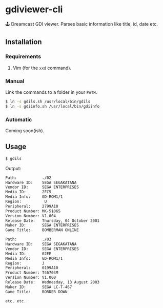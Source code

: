# gdiviewer-cli
🕹 Dreamcast GDI viewer. Parses basic information like title, id, date etc.

## Installation 

### Requirements

1. Vim (for the `xxd` command).

### Manual

Link the commands to a folder in your `PATH`.

``` bash
$ ln -s gdils.sh /usr/local/bin/gdils
$ ln -s gdiinfo.sh /usr/local/bin/gdiinfo
```

### Automatic

Coming soon(ish).

## Usage

``` bash
$ gdils
```

Output:
``` bash
Path:           ./02
Hardware ID:    SEGA SEGAKATANA
Vendor ID:      SEGA ENTERPRISES
Media ID:       2FC5
Media Info:     GD-ROM1/1
Region:          U
Peripheral:     2799A10
Product Number: MK-51065
Version Number: V1.004
Release Date:   Thursday, 04 October 2001
Maker ID:       SEGA ENTERPRISES
Game Title:     BOMBERMAN ONLINE

Path:           ./03
Hardware ID:    SEGA SEGAKATANA
Vendor ID:      SEGA ENTERPRISES
Media ID:       02EE
Media Info:     GD-ROM1/1
Region:         J
Peripheral:     0199A10
Product Number: T46703M
Version Number: V1.000
Release Date:   Wednesday, 13 August 2003
Maker ID:       SEGA LC-T-467
Game Title:     BORDER DOWN

etc. etc.
```
